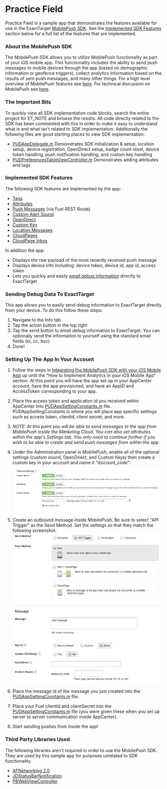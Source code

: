 # Practice Field

Practice Field is a sample app that demonstrates the features available for use in the ExactTarget [MobilePush SDK](https://github.com/ExactTarget/MobilePushSDK-iOS). See the [Implemented SDK Features](#implemented) section below for a full list of the features that are implemented.

### About the MobilePush SDK

The MobilePush SDK allows you to utilize MobilePush functionality as part of your iOS mobile app. This functionality includes the ability to send push messages to mobile devices through the app (based on demographic information or geofence triggers), collect analytics information based on the results of sent push messages, and many other things. For a high level overview of MobilePush features see [here](http://www.exacttarget.com/products/mobile-marketing/drive-mobile-app-engagement). For technical discussion on MobilePush see [here](https://code.exacttarget.com/getting-started/mobilepush).

### The Important Bits

To quickly view all SDK implementation code blocks, search the entire project for ET_NOTE and browse the results. All code directly related to the SDK has been commented with this in order to make it easy to understand what is and what isn't related to SDK implementation. Additionally the following files are good starting places to view SDK implementation:

- [PUDAppDelegate.m](PublicDemo/PUDAppDelegate.m) Demonstrates SDK initialization & setup, location setup, device registration, OpenDirect setup, badge count reset, device token handling, push notification handling, and custom key handling
- [PUDPreferencesTableViewController.m](PublicDemo/PUDPreferencesTableViewController.m) Demonstrates adding attributes and tags

### <a name="implemented"></a> Implemented SDK Features

The following SDK features are implemented by the app:

- [Tags](https://exacttarget.github.io/MobilePushSDK-iOS/Classes/ETPush.html#//api/name/addTag:)
- [Attributes](https://exacttarget.github.io/MobilePushSDK-iOS/Classes/ETPush.html#//api/name/addAttributeNamed:value:)
- [Push Messages](https://code.exacttarget.com/api/messagecontact-send-0) (via Fuel REST Route)
- [Custom Alert Sound](https://code.exacttarget.com/mobilepush/integrating-mobilepush-sdk-your-ios-mobile-app#Audio)
- [OpenDirect](https://exacttarget.github.io/MobilePushSDK-iOS/Protocols/ExactTargetOpenDirectDelegate.html)
- [Custom Key](https://code.exacttarget.com/mobilepush/integrating-mobilepush-sdk-your-ios-mobile-app#CustomKeys)
- [Location Messages](https://exacttarget.github.io/MobilePushSDK-iOS/Classes/ETLocationManager.html)
- [CloudPages](PublicDemo/PUDMessageComposeTableViewController.m)
- [CloudPage Inbox](PublicDemo/PUDCloudPageInboxViewController.m)

In addition the app:

- Displays the raw payload of the most recently received push message
- Displays device info including: device token, device id, app id, access token
- Lets you quickly and easily [email debug information](#debug) directly to ExactTarget

### <a name="debug"></a> Sending Debug Data To ExactTarget

This app allows you to easily send debug information to ExactTarget directly from your device. To do this follow these steps:

1. Navigate to the Info tab
2. Tap the action button in the top right
3. Tap the send button to email debug information to ExactTarget. You can optionally send the information to yourself using the standard email fields (to, cc, bcc)
4. Done!

### Setting Up The App In Your Account

1. Follow the steps in [Integrating the MobilePush SDK with your iOS Mobile App](https://code.exacttarget.com/mobilepush/integrating-mobilepush-sdk-your-ios-mobile-app) up until the "How to Implement Analytics in your iOS Mobile App" section. At this point you will have the app set up in your AppCenter account, have the app provisioned, and have an AppID and AccessToken corresponding to your app.
2. Place the access token and application id you received within AppCenter into [PUDAppSettingConstants.m](PublicDemo/PUDAppSettingConstants.m) file. PUDAppSettingConstants is where you will place app specific settings such as access token, clientid, client secret, and more.
3. *NOTE: At this point you will be able to send messages to the app from MobilePush inside the Marketing Cloud. You can also set attributes within the app's Settings tab. You only need to continue further if you wish to be able to create and send push messages from within the app.*

4. Under the Administration panel in MobilePush, enable all of the optional settings (custom sound, OpenDirect, and Custom Keys) then create a custom key in your account and name it "discount_code": ![Setup Step 02](Assets/setup01.png "Step 2")
5. Create an outbound message inside MobilePush. Be sure to select "API Trigger" as the Send Method. Set the settings so that they match the following screenshot: ![Setup Step 03](Assets/setup02.png "Step 3")
6. Place the message id of the message you just created into the [PUDAppSettingConstants.m](PublicDemo/PUDAppSettingConstants.m) file.
7. Place your Fuel clientId and clientSecret into the [PUDAppSettingConstants.m](PublicDemo/PUDAppSettingConstants.m) file (you were given these when you set up server to server communication inside AppCenter).
8. Start sending pushes from inside the app!

### Third Party Libraries Used

The following libraries aren't required in order to use the MobilePush SDK. They are used by this sample app for purposes unrelated to SDK functionality.

- [AFNetworking 2.0](https://github.com/AFNetworking/AFNetworking)
- [JDStatusBarNotification](https://github.com/jaydee3/JDStatusBarNotification)
- [PBWebViewController](https://github.com/kmikael/PBWebViewController)